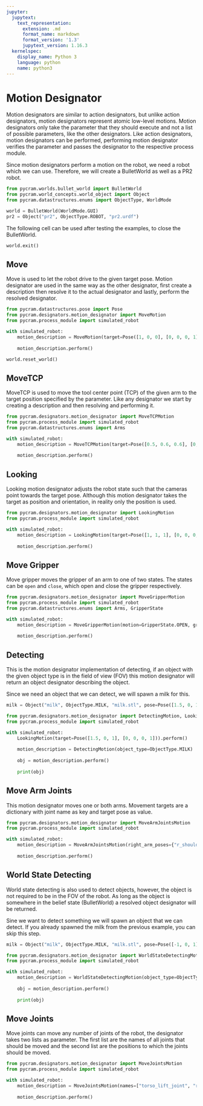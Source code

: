 ```yaml
---
jupyter:
  jupytext:
    text_representation:
      extension: .md
      format_name: markdown
      format_version: '1.3'
      jupytext_version: 1.16.3
  kernelspec:
    display_name: Python 3
    language: python
    name: python3
---
```


# Motion Designator
Motion designators are similar to action designators, but unlike action designators, motion designators represent atomic low-level motions. Motion designators only take the parameter that they should execute and not a list of possible parameters, like the other designators. Like action designators, motion designators can be performed, performing motion designator verifies the parameter and passes the designator to the respective process module. 

Since motion designators perform a motion on the robot, we need a robot which we can use. Therefore, we will create a BulletWorld as well as a PR2 robot.

```python
from pycram.worlds.bullet_world import BulletWorld
from pycram.world_concepts.world_object import Object
from pycram.datastructures.enums import ObjectType, WorldMode

world = BulletWorld(WorldMode.GUI)
pr2 = Object("pr2", ObjectType.ROBOT, "pr2.urdf")
```

The following cell can be used after testing the examples, to close the BulletWorld.

```python
world.exit()
```

## Move
Move is used to let the robot drive to the given target pose. Motion designator are used in the same way as the other designator, first create a description then resolve it to the actual designator and lastly, perform the resolved designator. 

```python
from pycram.datastructures.pose import Pose
from pycram.designators.motion_designator import MoveMotion
from pycram.process_module import simulated_robot

with simulated_robot:
    motion_description = MoveMotion(target=Pose([1, 0, 0], [0, 0, 0, 1]))
    
    motion_description.perform()
```

```python
world.reset_world()
```

## MoveTCP
MoveTCP is used to move the tool center point (TCP) of the given arm to the target position specified by the parameter. Like any designator we start by creating a description and then resolving and performing it.

```python
from pycram.designators.motion_designator import MoveTCPMotion
from pycram.process_module import simulated_robot
from pycram.datastructures.enums import Arms

with simulated_robot:
    motion_description = MoveTCPMotion(target=Pose([0.5, 0.6, 0.6], [0, 0, 0, 1]), arm=Arms.LEFT)
    
    motion_description.perform()
```

## Looking
Looking motion designator adjusts the robot state such that the cameras point towards the target pose. Although this motion designator takes the target as position and orientation, in reality only the position is used. 

```python
from pycram.designators.motion_designator import LookingMotion
from pycram.process_module import simulated_robot

with simulated_robot:
    motion_description = LookingMotion(target=Pose([1, 1, 1], [0, 0, 0, 1]))
    
    motion_description.perform()
```

## Move Gripper
Move gripper moves the gripper of an arm to one of two states. The states can be ```open``` and ```close```, which open and close the gripper respectively.

```python
from pycram.designators.motion_designator import MoveGripperMotion
from pycram.process_module import simulated_robot
from pycram.datastructures.enums import Arms, GripperState

with simulated_robot:
    motion_description = MoveGripperMotion(motion=GripperState.OPEN, gripper=Arms.LEFT)
    
    motion_description.perform()
```

## Detecting 
This is the motion designator implementation of detecting, if an object with the given object type is in the field of view (FOV) this motion designator will return an object designator describing the object.

Since we need an object that we can detect, we will spawn a milk for this.

```python
milk = Object("milk", ObjectType.MILK, "milk.stl", pose=Pose([1.5, 0, 1]))
```

```python
from pycram.designators.motion_designator import DetectingMotion, LookingMotion
from pycram.process_module import simulated_robot

with simulated_robot:
    LookingMotion(target=Pose([1.5, 0, 1], [0, 0, 0, 1])).perform()
    
    motion_description = DetectingMotion(object_type=ObjectType.MILK)
    
    obj = motion_description.perform()
    
    print(obj)
```

## Move Arm Joints
This motion designator moves one or both arms. Movement targets are a dictionary with joint name as key and target pose as value. 

```python
from pycram.designators.motion_designator import MoveArmJointsMotion
from pycram.process_module import simulated_robot

with simulated_robot:
    motion_description = MoveArmJointsMotion(right_arm_poses={"r_shoulder_pan_joint": -0.7})
    
    motion_description.perform()
```

## World State Detecting
World state detecting is also used to detect objects, however, the object is not required to be in the FOV of the robot. As long as the object is somewhere in the belief state (BulletWorld) a resolved object designator will be returned.

Sine we want to detect something we will spawn an object that we can detect. If you already spawned the milk from the previous example, you can skip this step.

```python
milk = Object("milk", ObjectType.MILK, "milk.stl", pose=Pose([-1, 0, 1]))
```

```python
from pycram.designators.motion_designator import WorldStateDetectingMotion
from pycram.process_module import simulated_robot

with simulated_robot:
    motion_description = WorldStateDetectingMotion(object_type=ObjectType.MILK)
    
    obj = motion_description.perform()
    
    print(obj)
```

## Move Joints
Move joints can move any number of joints of the robot, the designator takes two lists as parameter. The first list are the names of all joints that should be moved and the second list are the positions to which the joints should be moved.

```python
from pycram.designators.motion_designator import MoveJointsMotion
from pycram.process_module import simulated_robot

with simulated_robot:
    motion_description = MoveJointsMotion(names=["torso_lift_joint", "r_shoulder_pan_joint"], positions=[0.2, -1.2])
    
    motion_description.perform()
```

